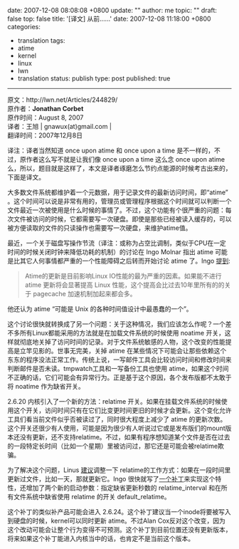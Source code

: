 date: 2007-12-08 08:08:08 +0800
update: ""
author: me
topic: ""
draft: false
top: false
title: '[译文] 从前……'
date: 2007-12-08 11:18:00 +0800
categories:
- translation
tags:
- atime
- kernel
- linux
- lwn
- translation
status: publish
type: post
published: true
---
<p>原文：http://lwn.net/Articles/244829/   <br />原作者：<strong>Jonathan Corbet</strong>    <br />原作时间：August 8, 2007    <br />译者：王旭 | gnawux(at)gmail.com |    <br />翻译时间：2007年12月8日</p>

<p>译注：译者当然知道 once upon atime 和 once upon a time 是不一样的，不过，原作者这么写不就是让我们像 once upon a time 这么念 once upon atime 么，所以，题目就是这样了，本文是译者琢磨怎么节约点能源的时候考古出来的，下面是译文。</p>

<p>大多数文件系统都维护着一个元数据，用于记录文件的最新访问时间，即“atime” 。这个时间可以说是非常有用的，管理员或管理程序根据这个时间就可以判断一个文件最近一次被使用是什么时候的事情了。不过，这个功能有个很严重的问题：每次文件被访问的时候，它都需要写一次硬盘。即使是那些已经被读入缓存的，可以被方便读取的文件的只读操作也需要写一次硬盘，来维护atime值。</p>

<p>最近，一个关于磁盘写操作节流（译注：或称为占空比调制，类似于CPU在一定时间的时候关闭时钟来降低功耗的机制）的讨论在 Ingo Molnar 指出 atime 可能 是比其它人何事情都严重的一个性能障碍之后转而开始讨论 atime 了。Ingo <a href="http://lwn.net/Articles/244830/">提到</a>:</p>

<blockquote><p>Atime的更新是目前影响Linux IO性能的最为严重的因素。如果能不进行 atime 更新将会显著提高 Linux 性能，这个提高会比过去10年里所有的的关于 pagecache 加速机制加起来都会多。</p>

</blockquote>

<p>他还认为 atime “可能是 Unix 的各种时间值设计中最愚蠢的一个”。</p>

<p>这个讨论很快就转换成了另一个问题：关于这种情况，我们应该怎么作呢？一个差不多所有Linux都能采用的方法就是在加载文件系统的时候使用 noatime 开关，这样就彻底地关掉了访问时间的记录。对于文件系统敏感的人物，这个改变的性能提高是立竿见影的。世事无完美，关掉 atime 在某些情况下可能会让那些依赖这个东东的程序没法正常工作。传统上说，一写邮件工具会比较访问时间和修改时间来判断邮件是否未读。tmpwatch工具和一写备份工具也使用 atime，如果这个时间不正确的话，它们可能会有异常行为。正是基于这个原因，各个发布版都不太敢于将 noatime 作为缺省开关。</p>

<p>2.6.20 内核引入了一个新的方法：relatime 开关。如果在挂载文件系统的时候使用这个开关，访问时间只有在它们比变更时间更旧的时候才会更新。这个变化允许工具们看当前文件似乎否被读过了，同时很大程度上减少了 atime 的更新次数。这个开关还很少有人使用，可能是因为很少有人听说过它或是发布版们的mount版本还没有更新，还不支持relatime。不过，如果有程序想知道某个文件是否在过去的一段特定长时间（比如一个星期）里被访问过，那它还是可能会被relatime欺骗。</p>

<p>为了解决这个问题，Linus <a href="http://lwn.net/Articles/244831/">建议</a>调整一下 relatime的工作方式：如果在一段时间里更新过文件，比如一天，那就更新它。Ingo 很快就写了<a href="http://lwn.net/Articles/244384/">一个补丁</a>来实现这个特性，还增加了两个新的启动参数：指定缺省更新秒数的 relatime_interval 和在所有文件系统中缺省使用 relatime 的开关 default_relatime。</p>

<p>这个补丁的类似补产品可能会进入 2.6.24。这个补丁建议当一个inode将要被写入到硬盘的时候，kernel可以同时更新 atime。不过Alan Cox反对这个改变，因为这个改动可能会让整个行为变得不可预测。这个补丁到目前位置还没有更新版本，将来如果这个补丁能进入内核当中的话，也肯定不是当前这个版本。</p>
